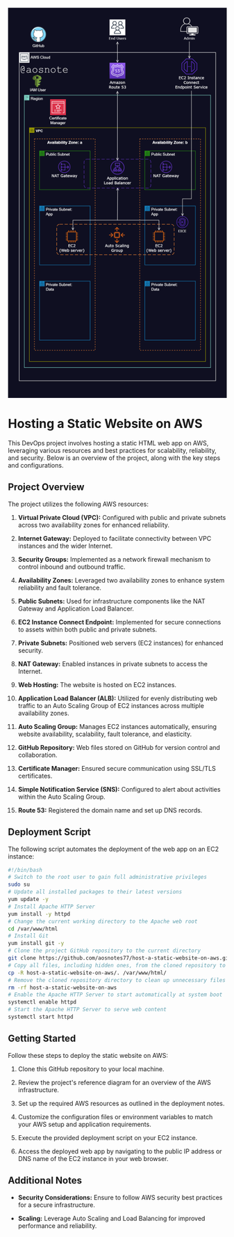 ![ALT text](/Host_a_Static_Website_on_AWS.png)


# Hosting a Static Website on AWS

This DevOps project involves hosting a static HTML web app on AWS, leveraging various resources and best practices for scalability, reliability, and security. Below is an overview of the project, along with the key steps and configurations.

## Project Overview

The project utilizes the following AWS resources:

1. **Virtual Private Cloud (VPC):** Configured with public and private subnets across two availability zones for enhanced reliability.

2. **Internet Gateway:** Deployed to facilitate connectivity between VPC instances and the wider Internet.

3. **Security Groups:** Implemented as a network firewall mechanism to control inbound and outbound traffic.

4. **Availability Zones:** Leveraged two availability zones to enhance system reliability and fault tolerance.

5. **Public Subnets:** Used for infrastructure components like the NAT Gateway and Application Load Balancer.

6. **EC2 Instance Connect Endpoint:** Implemented for secure connections to assets within both public and private subnets.

7. **Private Subnets:** Positioned web servers (EC2 instances) for enhanced security.

8. **NAT Gateway:** Enabled instances in private subnets to access the Internet.

9. **Web Hosting:** The website is hosted on EC2 instances.

10. **Application Load Balancer (ALB):** Utilized for evenly distributing web traffic to an Auto Scaling Group of EC2 instances across multiple availability zones.

11. **Auto Scaling Group:** Manages EC2 instances automatically, ensuring website availability, scalability, fault tolerance, and elasticity.

12. **GitHub Repository:** Web files stored on GitHub for version control and collaboration.

13. **Certificate Manager:** Ensured secure communication using SSL/TLS certificates.

14. **Simple Notification Service (SNS):** Configured to alert about activities within the Auto Scaling Group.

15. **Route 53:** Registered the domain name and set up DNS records.

## Deployment Script

The following script automates the deployment of the web app on an EC2 instance:

```bash
#!/bin/bash
# Switch to the root user to gain full administrative privileges
sudo su
# Update all installed packages to their latest versions
yum update -y
# Install Apache HTTP Server
yum install -y httpd
# Change the current working directory to the Apache web root
cd /var/www/html
# Install Git
yum install git -y
# Clone the project GitHub repository to the current directory
git clone https://github.com/aosnotes77/host-a-static-website-on-aws.git
# Copy all files, including hidden ones, from the cloned repository to the Apache web root
cp -R host-a-static-website-on-aws/. /var/www/html/
# Remove the cloned repository directory to clean up unnecessary files
rm -rf host-a-static-website-on-aws
# Enable the Apache HTTP Server to start automatically at system boot
systemctl enable httpd
# Start the Apache HTTP Server to serve web content
systemctl start httpd
```

## Getting Started

Follow these steps to deploy the static website on AWS:

1. Clone this GitHub repository to your local machine.

2. Review the project's reference diagram for an overview of the AWS infrastructure.

3. Set up the required AWS resources as outlined in the deployment notes.

4. Customize the configuration files or environment variables to match your AWS setup and application requirements.

5. Execute the provided deployment script on your EC2 instance.

6. Access the deployed web app by navigating to the public IP address or DNS name of the EC2 instance in your web browser.

## Additional Notes

- **Security Considerations:** Ensure to follow AWS security best practices for a secure infrastructure.

- **Scaling:** Leverage Auto Scaling and Load Balancing for improved performance and reliability.






